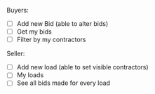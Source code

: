 Buyers:

- [ ] Add new Bid (able to alter bids)
- [ ] Get my bids
- [ ] Filter by my contractors

Seller:

- [ ] Add new load (able to set visible contractors)
- [ ] My loads
- [ ] See all bids made for every load
